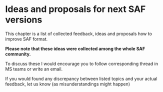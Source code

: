 # Ideas and proposals for next SAF versions

This chapter is a list of collected feedback, ideas and proposals how to improve SAF format.

**Please note that these ideas were collected among the whole SAF community.**

To discuss these I would encourage you to follow corresponding thread in MS teams or write an email.

If you would found any discrepancy between listed topics and your actual feedback, let us know \(as misunderstandings might happen\)

